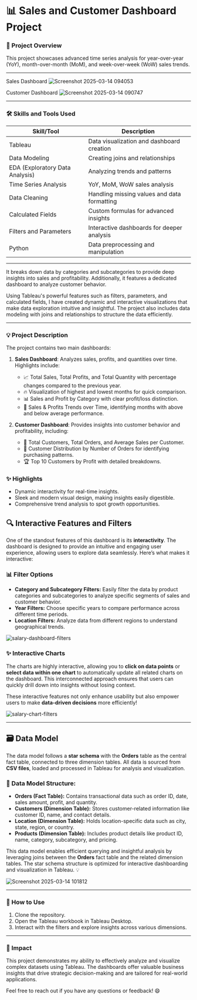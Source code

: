 # 📊 Sales and Customer Dashboard Project

### 🚀 Project Overview
This project showcases advanced time series analysis for year-over-year (YoY), month-over-month (MoM), and week-over-week (WoW) sales trends. 

---

Sales Dashboard
![Screenshot 2025-03-14 094053](https://github.com/user-attachments/assets/10e95b67-bc89-4803-a1c8-d6522bfee798)

Customer Dashboard
![Screenshot 2025-03-14 090747](https://github.com/user-attachments/assets/fd815fea-c42c-4b20-b147-e6ceb5f0be74)

---

### 🛠️ Skills and Tools Used
| Skill/Tool        | Description                                      |
|------------------|--------------------------------------------------|
| Tableau          | Data visualization and dashboard creation         |
| Data Modeling    | Creating joins and relationships                  |
| EDA (Exploratory Data Analysis) | Analyzing trends and patterns           |
| Time Series Analysis | YoY, MoM, WoW sales analysis                    |
| Data Cleaning    | Handling missing values and data formatting       |
| Calculated Fields| Custom formulas for advanced insights             |
| Filters and Parameters | Interactive dashboards for deeper analysis |
| Python           | Data preprocessing and manipulation               |

---

It breaks down data by categories and subcategories to provide deep insights into sales and profitability. Additionally, it features a dedicated dashboard to analyze customer behavior.

Using Tableau's powerful features such as filters, parameters, and calculated fields, I have created dynamic and interactive visualizations that make data exploration intuitive and insightful. The project also includes data modeling with joins and relationships to structure the data efficiently.

---

### 💡 Project Description
The project contains two main dashboards:
1. **Sales Dashboard**: Analyzes sales, profits, and quantities over time. Highlights include:
   - 📈 Total Sales, Total Profits, and Total Quantity with percentage changes compared to the previous year.
   - 🔥 Visualization of highest and lowest months for quick comparison.
   - 📊 Sales and Profit by Category with clear profit/loss distinction.
   - 📅 Sales & Profits Trends over Time, identifying months with above and below average performance.

2. **Customer Dashboard**: Provides insights into customer behavior and profitability, including:
   - 👥 Total Customers, Total Orders, and Average Sales per Customer.
   - 📅 Customer Distribution by Number of Orders for identifying purchasing patterns.
   - 🏆 Top 10 Customers by Profit with detailed breakdowns.

### ✨ Highlights
- Dynamic interactivity for real-time insights.
- Sleek and modern visual design, making insights easily digestible.
- Comprehensive trend analysis to spot growth opportunities.

## 🔍 Interactive Features and Filters

One of the standout features of this dashboard is its **interactivity**. The dashboard is designed to provide an intuitive and engaging user experience, allowing users to explore data seamlessly. Here’s what makes it interactive:

### 📊 Filter Options
- **Category and Subcategory Filters:** Easily filter the data by product categories and subcategories to analyze specific segments of sales and customer behavior.
- **Year Filters:** Choose specific years to compare performance across different time periods.
- **Location Filters:** Analyze data from different regions to understand geographical trends.

![salary-dashboard-filters](https://github.com/user-attachments/assets/673cc8d1-5310-4ba6-98e6-4f724a9b28e9)

### ✨ Interactive Charts
The charts are highly interactive, allowing you to **click on data points** or **select data within one chart** to automatically update all related charts on the dashboard. This interconnected approach ensures that users can quickly drill down into insights without losing context.

These interactive features not only enhance usability but also empower users to make **data-driven decisions** more efficiently!

![salary-chart-filters](https://github.com/user-attachments/assets/4006358a-a344-48fb-95a6-c9af099e0ea1)

---

## 🗃️ Data Model

The data model follows a **star schema** with the **Orders** table as the central fact table, connected to three dimension tables. All data is sourced from **CSV files**, loaded and processed in Tableau for analysis and visualization.  

### 🔗 Data Model Structure:
- **Orders (Fact Table):** Contains transactional data such as order ID, date, sales amount, profit, and quantity.  
- **Customers (Dimension Table):** Stores customer-related information like customer ID, name, and contact details.  
- **Location (Dimension Table):** Holds location-specific data such as city, state, region, or country.  
- **Products (Dimension Table):** Includes product details like product ID, name, category, subcategory, and pricing.  

This data model enables efficient querying and insightful analysis by leveraging joins between the **Orders** fact table and the related dimension tables. The star schema structure is optimized for interactive dashboarding and visualization in Tableau. 💡

![Screenshot 2025-03-14 101812](https://github.com/user-attachments/assets/c3865dfe-df55-4c6d-b038-69e6ce326c6a)

---

### 📂 How to Use
1. Clone the repository.
2. Open the Tableau workbook in Tableau Desktop.
3. Interact with the filters and explore insights across various dimensions.

---

### 🎯 Impact
This project demonstrates my ability to effectively analyze and visualize complex datasets using Tableau. The dashboards offer valuable business insights that drive strategic decision-making and are tailored for real-world applications.

Feel free to reach out if you have any questions or feedback! 😄

